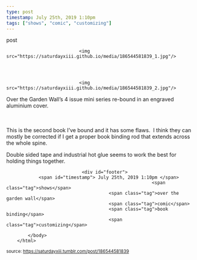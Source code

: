 ```yaml
---
type: post
timestamp: July 25th, 2019 1:10pm
tags: ["shows", "comic", "customizing"]
---
```

post


                               <img src="https://saturdayxiii.github.io/media/186544581839_1.jpg"/>
                           

                                                                                                                           

                               <img src="https://saturdayxiii.github.io/media/186544581839_2.jpg"/>
                           

                                                                                                                      


Over the Garden Wall’s 4 issue mini series re-bound in an engraved aluminium cover.

<br/><br/>This is the second book I’ve bound and it has some flaws.  I think they can mostly be corrected if I get a proper book binding rod that extends across the whole spine.  

Double sided tape and industrial hot glue seems to work the best for holding things together.
 
                                    
                
                
                
                
                                <div id="footer">
                <span id="timestamp"> July 25th, 2019 1:10pm </span>
                                                          <span class="tag">shows</span>
                                          <span class="tag">over the garden wall</span>
                                          <span class="tag">comic</span>
                                          <span class="tag">book binding</span>
                                          <span class="tag">customizing</span>
                                                    
            </body>
        </html>

        
<small>source: https://saturdayxiii.tumblr.com/post/186544581839</small>